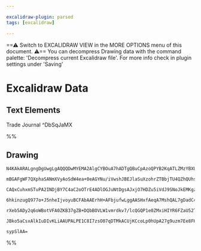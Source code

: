 ```yaml
---

excalidraw-plugin: parsed
tags: [excalidraw]

---
```

==⚠  Switch to EXCALIDRAW VIEW in the MORE OPTIONS menu of this document. ⚠== You can decompress Drawing data with the command palette: 'Decompress current Excalidraw file'. For more info check in plugin settings under 'Saving'


# Excalidraw Data

## Text Elements
Trade Journal ^DbSqJaMX

%%
## Drawing
```compressed-json
N4KAkARALgngDgUwgLgAQQQDwMYEMA2AlgCYBOuA7hADTgQBuCpAzoQPYB2KqATLZMzYBXUtiRoIACyhQ4zZAHoFAc0JRJQgEYA6bGwC2CgF7N6hbEcK4OCtptbErHALRY8RMpWdx8Q1TdIEfARcZgRmBShcZQUebQB2bQBWGjoghH0EDihmbgBtcDBQMBKIEm4IABFNAGUARwApXABZAA1UkshYRAqoLCgO0sxuZx4ADiTtMYAGafixgEYeJP5S

mBGAFgWF7QXphaSANmXVyAoSdW4ea+0eAGYNu/iVwshJBEJlaSuXzohrZTBbjTU4QZhQUhsADWCAAwmx8GxSBUAMQLBDo9GDSCaXDYKHKSFCDjEeGI5ESCHWZhwXCBbLYiAAM0I+HwNVgQIkgg8jPBkJhAHULpIrqD+dCEByYFz0DzyqCiV8OOFcmgFqC2LTsGp1urZqDCcI4ABJYhq1B5AC6oKZ5EyZu4HCEbNBhBJWAquGmjKJJJVzAtztdrzB

CAQxCuhxmSTuPA2INDjBY7C4aC2oOTrE4ADlOGJuNtDgsAJxjO7HDZu5iVdJ9SNoJkEMKgzTCEkAUWCmWyQZd+FBQjgxFw9cL8SeE9Lczu+1BRA4UKd/fnbHxEe4TfwLdDfUwAwkABVyMQEKgGsJSBwCL7KIf+hVj7hT+fL9f8IymZwoDVCEZxLwiZ/F+2QAGK4PorJ6qgvylHuUAAIJEMoaboMETIDJmTBQOYBBIZ8qHQFqjJ6NkuDukwjpoMGA

6hkinzugQ977o+J5nheIjvoyuBCFAbAAErhH+AFbjufwLggAASHxfAeqA7MshQAL7gDadC4HAcAcqOAHFF07yZBUyHfKsDCEAgFAAEJ4gSfqkgiSKokyzkuYMEDYCI9JQCafT6ByApwg5FLoGiGJhW5HmkF5PkZNZ+JGsS9nkr05AcDSdJZJhhTuZ5mUxfooGsuynIAWCCIKtlkXRb5/mSsKxCXGgfCVbl2T5bVMLSrKZW8qZVV5b5/HCMqqqFn1

rXeb5ADy2q6oWBotVFA0ZKB37gZB+DQbBOVLW1vmrdkv7/lcQGQP1e0ZMxiHIYR6FZaU52TRk2mkIhUVsBQ7zPsuIYPRN+UdiSCHvZ9IQNugdKQlQ427U9+jA1Dh7wKVdlucw2CQmy7RoEk0x3Mkpno5j+AAJrcIchyJEkSQbNGzymUYbAGNwemQPQBBCABCzKTD1UZENiUBhaECo6ZhIkEdAE8KdEDi8QHIIHA3DbXLzRsKegO4JowTg6JCBi6Q

JBko5aCsxAlkIuDIvKLiAAUPALPE1C8I7zsO07qDTMkACUjKCcoLp0hUpA27g9uzm7Ee8FHXtJL7POLV5HUIDNOGcH2v2QHaEEIIJHqGxwygs6GWRazr3AQpzoLYEQStoJX+uhtehn16QVd0bxEkV23CAJ6UdgAFYINgOQ1NecBqxr17axujbNo3pR4jhjCHkzH6m7uyMVGEwQj6mJFCOCBhIz01ErqGiLrrr8/zqEiF7yva8/fgyngEp/DMqy4Q

sypSlAA=
```
%%